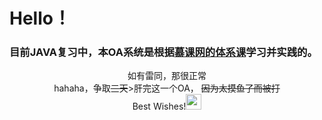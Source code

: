 <h1>Hello！</h1>

### 目前JAVA复习中，本OA系统是根据[慕课网的体系课](https://class.imooc.com/java2021#Anchor)学习并实践的。

<div align="center">如有雷同，那很正常</div>

<div align="center">
hahaha，争取<s>三天</s>>肝完这一个OA，
<s>因为太摸鱼了而被打</s>
</div>
<div align="center">
Best Wishes!<img src="https://emoji.discord.st/emojis/00c6e060-f647-4e9c-b06f-ce5d44866ff3.gif" width="25">
</div>